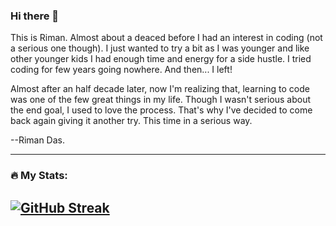 ### Hi there 👋

This is Riman. Almost about a deaced before I had an interest in coding (not a serious one though). I just wanted to try a bit as I was younger and like other younger kids I had enough time and energy for a side hustle. I tried coding for few years going nowhere. And then... I left! 

Almost after an half decade later, now I'm realizing that, learning to code was one of the few great things in my life. Though I wasn't serious about the end goal, I used to love the process. That's why I've decided to come back again giving it another try. This time in a serious way.

--Riman Das.

<!--
**rimanz/rimanz** is a ✨ _special_ ✨ repository because its `README.md` (this file) appears on your GitHub profile.

Here are some ideas to get you started:

- 🔭 I’m currently working on ...
- 🌱 I’m currently learning ...
- 👯 I’m looking to collaborate on ...
- 🤔 I’m looking for help with ...
- 💬 Ask me about ...
- 📫 How to reach me: ...
- 😄 Pronouns: ...
- ⚡ Fun fact: ...
-->
------
### 🔥 My Stats:
[![GitHub Streak](http://github-readme-streak-stats.herokuapp.com?user=rimanz)](https://git.io/streak-stats)
------

<img src="https://komarev.com/ghpvc/?username=rimanz&style=flat-square&color=blue" alt=""/>
